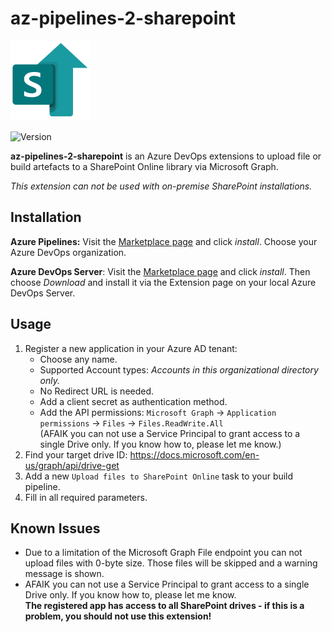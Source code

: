 # az-pipelines-2-sharepoint

![Logo](./images/icon_128.png)

![Version](https://img.shields.io/visual-studio-marketplace/v/halliba.az-pipelines-2-sharepoint?label=Visual%20Studio%20Marketplace&style=flat-square)

**az-pipelines-2-sharepoint** is an Azure DevOps extensions to upload file or build artefacts to a SharePoint Online library via Microsoft Graph.

*This extension can not be used with on-premise SharePoint installations.*

## Installation
**Azure Pipelines:** Visit the [Marketplace page](https://marketplace.visualstudio.com/items?itemName=halliba.az-pipelines-2-sharepoint) and click *install*. Choose your Azure DevOps organization.

**Azure DevOps Server**: Visit the [Marketplace page](https://marketplace.visualstudio.com/items?itemName=halliba.az-pipelines-2-sharepoint) and click *install*. Then choose *Download* and install it via the Extension page on your local Azure DevOps Server.

## Usage
1. Register a new application in your Azure AD tenant:
    - Choose any name.
    - Supported Account types: *Accounts in this organizational directory only.*
    - No Redirect URL is needed.
    - Add a client secret as authentication method.
    - Add the API permissions: `Microsoft Graph` -> `Application permissions` -> `Files` -> `Files.ReadWrite.All`  
    (AFAIK you can not use a Service Principal to grant access to a single Drive only. If you know how to, please let me know.)
2. Find your target drive ID: https://docs.microsoft.com/en-us/graph/api/drive-get
3. Add a new `Upload files to SharePoint Online` task to your build pipeline.
4. Fill in all required parameters.

## Known Issues
- Due to a limitation of the Microsoft Graph File endpoint you can not upload files with 0-byte size. Those files will be skipped and a warning message is shown.
- AFAIK you can not use a Service Principal to grant access to a single Drive only. If you know how to, please let me know.  
**The registered app has access to all SharePoint drives - if this is a problem, you should not use this extension!**
